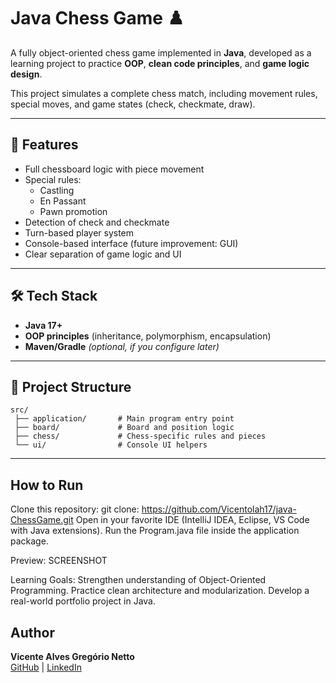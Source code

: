 # Java Chess Game ♟️

A fully object-oriented chess game implemented in **Java**, developed as a learning project to practice **OOP**, **clean code principles**, and **game logic design**.  

This project simulates a complete chess match, including movement rules, special moves, and game states (check, checkmate, draw).

---

## 🚀 Features
- Full chessboard logic with piece movement
- Special rules:
  - Castling
  - En Passant
  - Pawn promotion
- Detection of check and checkmate
- Turn-based player system
- Console-based interface (future improvement: GUI)
- Clear separation of game logic and UI

---

## 🛠️ Tech Stack
- **Java 17+**
- **OOP principles** (inheritance, polymorphism, encapsulation)
- **Maven/Gradle** *(optional, if you configure later)*

---

## 📂 Project Structure
```text
src/
 ├── application/       # Main program entry point
 ├── board/             # Board and position logic
 ├── chess/             # Chess-specific rules and pieces
 └── ui/                # Console UI helpers
```
---

## How to Run
Clone this repository:
git clone: https://github.com/Vicentolah17/java-ChessGame.git
Open in your favorite IDE (IntelliJ IDEA, Eclipse, VS Code with Java extensions).
Run the Program.java file inside the application package.

Preview:
SCREENSHOT

Learning Goals:
Strengthen understanding of Object-Oriented Programming.
Practice clean architecture and modularization.
Develop a real-world portfolio project in Java.

## Author
**Vicente Alves Gregório Netto**  
[GitHub](https://github.com/Vicentolah17) | [LinkedIn](https://www.linkedin.com/in/vicente-netto-b74191385)
